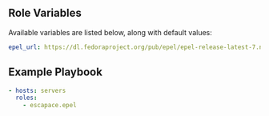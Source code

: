 ## Role Variables

Available variables are listed below, along with default values:

```yaml
epel_url: https://dl.fedoraproject.org/pub/epel/epel-release-latest-7.noarch.rpm
```


## Example Playbook

```yaml
- hosts: servers
  roles:
    - escapace.epel
```
